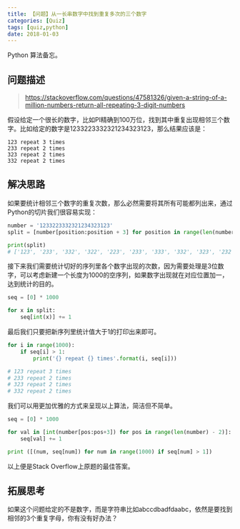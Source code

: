 ```yaml
---
title: 【问题】从一长串数字中找到重复多次的三个数字
categories: [Quiz]
tags: [quiz,python]
date: 2018-01-03
---
```


Python 算法备忘。

<!-- more -->

## 问题描述

> https://stackoverflow.com/questions/47581326/given-a-string-of-a-million-numbers-return-all-repeating-3-digit-numbers

假设给定一个很长的数字，比如PI精确到100万位，找到其中重复出现相邻三个数字。比如给定的数字是1233223332321234323123，那么结果应该是：

```
123 repeat 3 times
233 repeat 2 times
323 repeat 2 times
332 repeat 2 times
```

## 解决思路

如果要统计相邻三个数字的重复次数，那么必然需要将其所有可能都列出来，通过Python的切片我们很容易实现：

```Python
number = '1233223332321234323123'
split = [number[position:position + 3] for position in range(len(number) - 2)]

print(split)
# ['123', '233', '332', '322', '223', '233', '333', '332', '323', '232', '321', '212', '123', '234', '343', '432', '323', '231', '312', '123']
```

接下来我们需要统计切好的序列里各个数字出现的次数，因为需要处理是3位数字，可以考虑新建一个长度为1000的空序列，如果数字出现就在对应位置加一，达到统计的目的。

```python
seq = [0] * 1000

for x in split:
    seq[int(x)] += 1
```

最后我们只要把新序列里统计值大于1的打印出来即可。

```python
for i in range(1000):
    if seq[i] > 1:
        print('{} repeat {} times'.format(i, seq[i]))

# 123 repeat 3 times
# 233 repeat 2 times
# 323 repeat 2 times
# 332 repeat 2 times
```

我们可以用更加优雅的方式来呈现以上算法，简洁但不简单。

```python
seq = [0] * 1000

for val in [int(number[pos:pos+3]) for pos in range(len(number) - 2)]:
    seq[val] += 1

print ([(num, seq[num]) for num in range(1000) if seq[num] > 1])
```

以上便是Stack Overflow上原题的最佳答案。

## 拓展思考

如果这个问题给定的不是数字，而是字符串比如abccdbadfdaabc，依然是要找到相邻的3个重复字母，你有没有好办法？